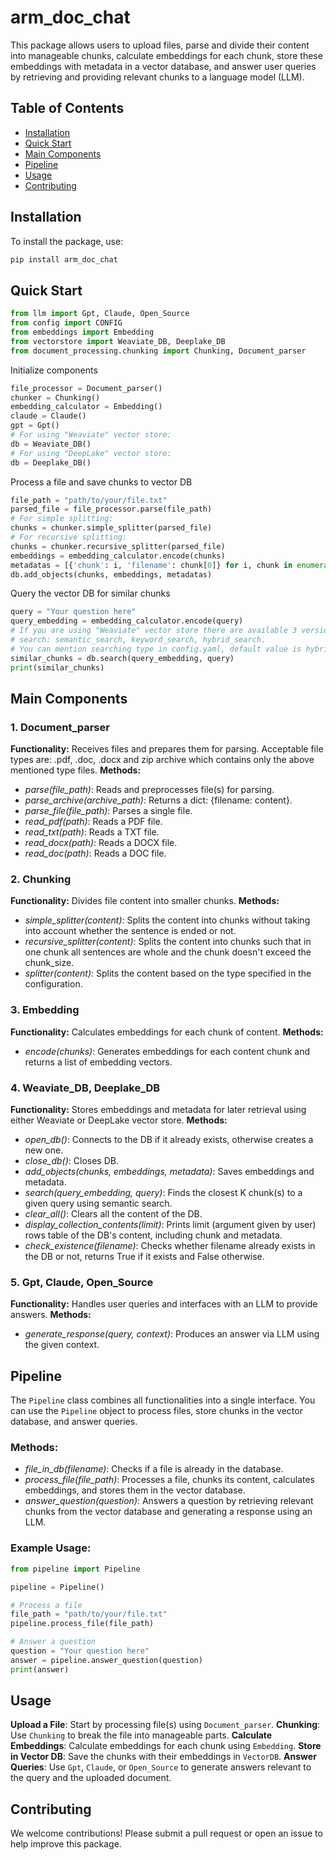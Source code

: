 # arm_doc_chat
This package allows users to upload files, parse and divide their content into manageable chunks, calculate embeddings for each chunk, store these embeddings with metadata in a vector database, and answer user queries by retrieving and providing relevant chunks to a language model (LLM).

## Table of Contents
- [Installation](#installation)
- [Quick Start](#quick-start)
- [Main Components](#main-components)
- [Pipeline](#pipeline)
- [Usage](#usage)
- [Contributing](#contributing)

## Installation
To install the package, use:
```bash
pip install arm_doc_chat
```

## Quick Start
```py
from llm import Gpt, Claude, Open_Source
from config import CONFIG
from embeddings import Embedding
from vectorstore import Weaviate_DB, Deeplake_DB
from document_processing.chunking import Chunking, Document_parser
```
Initialize components
```py
file_processor = Document_parser()
chunker = Chunking()
embedding_calculator = Embedding()
claude = Claude()
gpt = Gpt()
# For using "Weaviate" vector store:
db = Weaviate_DB()
# For using "DeepLake" vector store:
db = Deeplake_DB()
```
Process a file and save chunks to vector DB
```py
file_path = "path/to/your/file.txt"
parsed_file = file_processor.parse(file_path)
# For simple splitting:
chunks = chunker.simple_splitter(parsed_file)
# For recursive splitting:
chunks = chunker.recursive_splitter(parsed_file)
embeddings = embedding_calculator.encode(chunks)
metadatas = [{'chunk': i, 'filename': chunk[0]} for i, chunk in enumerate(chunks)]
db.add_objects(chunks, embeddings, metadatas)
```
Query the vector DB for similar chunks
```py
query = "Your question here"
query_embedding = embedding_calculator.encode(query)
# If you are using "Weaviate" vector store there are available 3 versions of
# search: semantic_search, keyword_search, hybrid_search. 
# You can mention searching type in config.yaml, default value is hybrid_search.
similar_chunks = db.search(query_embedding, query)
print(similar_chunks)
```

## Main Components
### 1. Document_parser
**Functionality:** Receives files and prepares them for parsing. Acceptable file types are: .pdf, .doc, .docx and zip archive which contains only the above mentioned type files.
**Methods:**
- *parse(file_path)*: Reads and preprocesses file(s) for parsing.
- *parse_archive(archive_path)*: Returns a dict: {filename: content}.
- *parse_file(file_path)*: Parses a single file.
- *read_pdf(path)*: Reads a PDF file.
- *read_txt(path)*: Reads a TXT file.
- *read_docx(path)*: Reads a DOCX file.
- *read_doc(path)*: Reads a DOC file.

### 2. Chunking
**Functionality:** Divides file content into smaller chunks.
**Methods:**
- *simple_splitter(content)*: Splits the content into chunks without taking into account whether the sentence is ended or not.
- *recursive_splitter(content)*: Splits the content into chunks such that in one chunk all sentences are whole and the chunk doesn't exceed the chunk_size.
- *splitter(content)*: Splits the content based on the type specified in the configuration.

### 3. Embedding
**Functionality:** Calculates embeddings for each chunk of content.
**Methods:**
- *encode(chunks)*: Generates embeddings for each content chunk and returns a list of embedding vectors.

### 4. Weaviate_DB, Deeplake_DB
**Functionality:** Stores embeddings and metadata for later retrieval using either Weaviate or DeepLake vector store.
**Methods:**
- *open_db()*: Connects to the DB if it already exists, otherwise creates a new one.
- *close_db()*: Closes DB.
- *add_objects(chunks, embeddings, metadata)*: Saves embeddings and metadata.
- *search(query_embedding, query)*: Finds the closest K chunk(s) to a given query using semantic search.
- *clear_all()*: Clears all the content of the DB.
- *display_collection_contents(limit)*: Prints limit (argument given by user) rows table of the DB's content, including chunk and metadata.
- *check_existence(filename)*: Checks whether filename already exists in the DB or not, returns True if it exists and False otherwise.

### 5. Gpt, Claude, Open_Source
**Functionality:** Handles user queries and interfaces with an LLM to provide answers.
**Methods:**
- *generate_response(query, context)*: Produces an answer via LLM using the given context.

## Pipeline
The `Pipeline` class combines all functionalities into a single interface. You can use the `Pipeline` object to process files, store chunks in the vector database, and answer queries.

### Methods:
- *file_in_db(filename)*: Checks if a file is already in the database.
- *process_file(file_path)*: Processes a file, chunks its content, calculates embeddings, and stores them in the vector database.
- *answer_question(question)*: Answers a question by retrieving relevant chunks from the vector database and generating a response using an LLM.

### Example Usage:
```py
from pipeline import Pipeline

pipeline = Pipeline()

# Process a file
file_path = "path/to/your/file.txt"
pipeline.process_file(file_path)

# Answer a question
question = "Your question here"
answer = pipeline.answer_question(question)
print(answer)
```

## Usage
**Upload a File**: Start by processing file(s) using `Document_parser`.
**Chunking**: Use `Chunking` to break the file into manageable parts.
**Calculate Embeddings**: Calculate embeddings for each chunk using `Embedding`.
**Store in Vector DB**: Save the chunks with their embeddings in `VectorDB`.
**Answer Queries**: Use `Gpt`, `Claude`, or `Open_Source` to generate answers relevant to the query and the uploaded document.

## Contributing
We welcome contributions! Please submit a pull request or open an issue to help improve this package.
